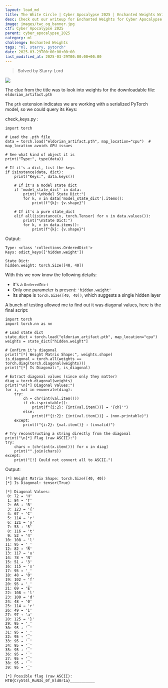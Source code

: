 ```yaml
---
layout: load_md
title: The White Circle | Cyber Apocalypse 2025 | Enchanted Weights Writeup
desc: Check out our writeup for Enchanted Weights for Cyber Apocalypse 2025 capture the flag competition.
image: images/twc_og_banner.jpg
ctf: Cyber Apocalypse 2025
parent: cyber_apocalypse_2025
category: ml
challenge: Enchanted Weights
tags: "ml, starry, pytorch"
date: 2025-03-29T00:00:00+00:00
last_modified_at: 2025-03-29T00:00:00+00:00
---
```



> Solved by Starry-Lord

![](https://i.imgur.com/No8cCK5.png)


The clue from the title was to look into weights for the downloadable file:
`eldorian_artifact.pth`

The `pth` extension indicates we are working with a serialized PyTorch model, so we could query its Keys:

check_keys.py :


    import torch
    
    # Load the .pth file
    data = torch.load("eldorian_artifact.pth", map_location="cpu")  # map_location avoids GPU issues
    
    # See what kind of object it is
    print("Type:", type(data))
    
    # If it's a dict, list the keys
    if isinstance(data, dict):
        print("Keys:", data.keys())
        
        # If it's a model state dict
        if 'model_state_dict' in data:
            print("\nModel State Dict:")
            for k, v in data['model_state_dict'].items():
                print(f"{k}: {v.shape}")
        
        # If it's a pure state_dict
        elif all(isinstance(v, torch.Tensor) for v in data.values()):
            print("\nState Dict:")
            for k, v in data.items():
                print(f"{k}: {v.shape}")

Output:


    Type: <class 'collections.OrderedDict'>
    Keys: odict_keys(['hidden.weight'])
    
    State Dict:
    hidden.weight: torch.Size([40, 40])

With this we now know the following details:

- It's a `OrderedDict`
- Only one parameter is present: `'hidden.weight'`
- Its shape is `torch.Size([40, 40])`, which suggests a single hidden layer

A bunch of testing allowed me to find out it was diagonal values, here is the final script:


    import torch
    import torch.nn as nn
    
    # Load state dict
    state_dict = torch.load("eldorian_artifact.pth", map_location="cpu")
    weights = state_dict["hidden.weight"]
    
    # Confirm it's diagonal
    print("[*] Weight Matrix Shape:", weights.shape)
    is_diagonal = torch.all(weights == torch.diag(torch.diagonal(weights)))
    print("[*] Is Diagonal:", is_diagonal)
    
    # Extract diagonal values (since only they matter)
    diag = torch.diagonal(weights)
    print("\n[*] Diagonal Values:")
    for i, val in enumerate(diag):
        try:
            ch = chr(int(val.item()))
            if ch.isprintable():
                print(f"{i:2}: {int(val.item())} → '{ch}'")
            else:
                print(f"{i:2}: {int(val.item())} → (non-printable)")
        except:
            print(f"{i:2}: {val.item()} → (invalid)")
    
    # Try reconstructing a string directly from the diagonal
    print("\n[*] Flag (raw ASCII):")
    try:
        chars = [chr(int(x.item())) for x in diag]
        print("".join(chars))
    except:
        print("[!] Could not convert all to ASCII.")

Output: 


    [*] Weight Matrix Shape: torch.Size([40, 40])
    [*] Is Diagonal: tensor(True)
    
    [*] Diagonal Values:
     0: 72 → 'H'
     1: 84 → 'T'
     2: 66 → 'B'
     3: 123 → '{'
     4: 67 → 'C'
     5: 114 → 'r'
     6: 121 → 'y'
     7: 53 → '5'
     8: 116 → 't'
     9: 52 → '4'
    10: 108 → 'l'
    11: 95 → '_'
    12: 82 → 'R'
    13: 117 → 'u'
    14: 78 → 'N'
    15: 51 → '3'
    16: 115 → 's'
    17: 95 → '_'
    18: 48 → '0'
    19: 102 → 'f'
    20: 95 → '_'
    21: 69 → 'E'
    22: 108 → 'l'
    23: 100 → 'd'
    24: 48 → '0'
    25: 114 → 'r'
    26: 49 → '1'
    27: 97 → 'a'
    28: 125 → '}'
    29: 95 → '_'
    30: 95 → '_'
    31: 95 → '_'
    32: 95 → '_'
    33: 95 → '_'
    34: 95 → '_'
    35: 95 → '_'
    36: 95 → '_'
    37: 95 → '_'
    38: 95 → '_'
    39: 95 → '_'
    
    [*] Possible flag (raw ASCII):
    HTB{Cry5t4l_RuN3s_0f_Eld0r1a}___________
    

